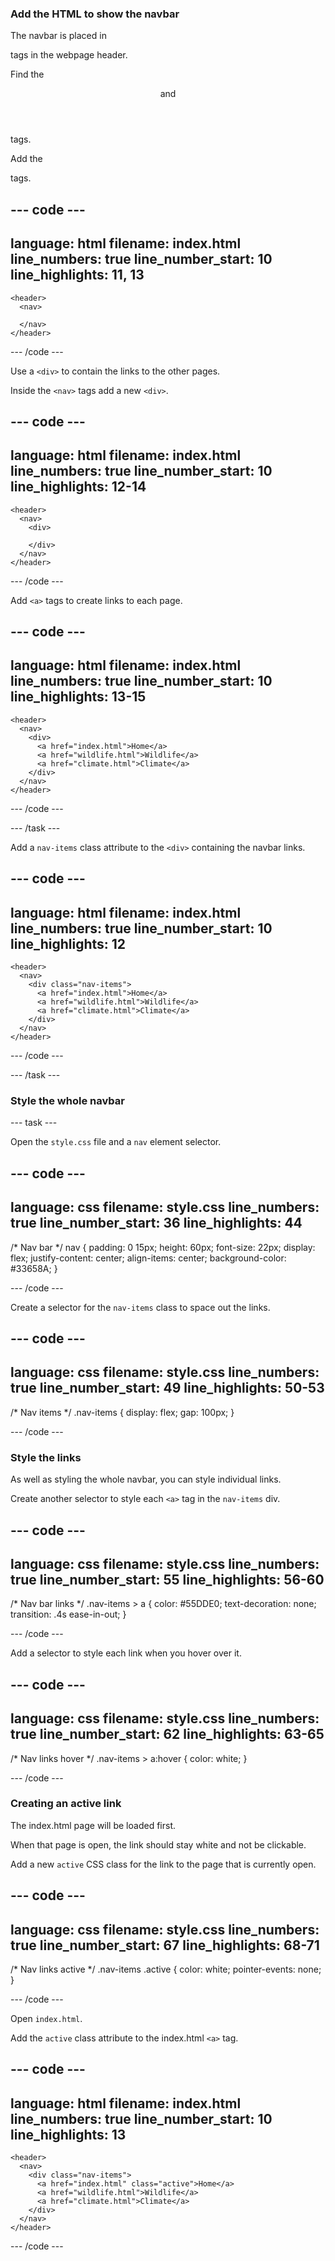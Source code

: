 ### Add the HTML to show the navbar

The navbar is placed in <nav> tags in the webpage header.

Find the <header> and </header> tags.

Add the <nav> tags.

--- code ---
---
language: html
filename: index.html
line_numbers: true
line_number_start: 10
line_highlights: 11, 13
---

    <header>
      <nav>
        
      </nav>
    </header>

--- /code ---

Use a `<div>` to contain the links to the other pages. 

Inside the `<nav>` tags add a new `<div>`.

--- code ---
---
language: html
filename: index.html
line_numbers: true
line_number_start: 10
line_highlights: 12-14
---

    <header>
      <nav>
        <div>

        </div>
      </nav>
    </header>

--- /code ---

Add `<a>` tags to create links to each page.

--- code ---
---
language: html
filename: index.html
line_numbers: true
line_number_start: 10
line_highlights: 13-15
---

    <header>
      <nav>
        <div>
          <a href="index.html">Home</a>
          <a href="wildlife.html">Wildlife</a>
          <a href="climate.html">Climate</a>
        </div>
      </nav>
    </header>

--- /code ---

--- /task ---

Add a `nav-items` class attribute to the `<div>` containing the navbar links. 

--- code ---
---
language: html
filename: index.html
line_numbers: true
line_number_start: 10
line_highlights: 12
---

    <header>
      <nav>
        <div class="nav-items">
          <a href="index.html">Home</a>
          <a href="wildlife.html">Wildlife</a>
          <a href="climate.html">Climate</a>
        </div>
      </nav>
    </header>

--- /code ---

--- /task ---

### Style the whole navbar

--- task ---

Open the `style.css` file and a `nav` element selector.

--- code ---
---
language: css
filename: style.css
line_numbers: true
line_number_start: 36
line_highlights: 44
---
/* Nav bar */
nav {
  padding: 0 15px;
  height: 60px;
  font-size: 22px;
  display: flex;
  justify-content: center;
  align-items: center;
  background-color: #33658A;
}

--- /code ---

Create a selector for the `nav-items` class to space out the links.

--- code ---
---
language: css
filename: style.css
line_numbers: true
line_number_start: 49
line_highlights: 50-53
---
/* Nav items */
.nav-items {
  display: flex;
  gap: 100px;
}

--- /code ---

### Style the links

As well as styling the whole navbar, you can style individual links.

Create another selector to style each `<a>` tag in the `nav-items` div.

--- code ---
---
language: css
filename: style.css
line_numbers: true
line_number_start: 55
line_highlights: 56-60
---
/* Nav bar links */
.nav-items > a {
  color: #55DDE0;
  text-decoration: none;
  transition: .4s ease-in-out;
}

--- /code ---

Add a selector to style each link when you hover over it.

--- code ---
---
language: css
filename: style.css
line_numbers: true
line_number_start: 62
line_highlights: 63-65
---
/* Nav links hover */
.nav-items > a:hover {
  color: white;
}

--- /code ---

### Creating an active link

The index.html page will be loaded first.

When that page is open, the link should stay white and not be clickable.

Add a new `active` CSS class for the link to the page that is currently open.

--- code ---
---
language: css
filename: style.css
line_numbers: true
line_number_start: 67
line_highlights: 68-71
---
/* Nav links active */
.nav-items .active {
  color: white;
  pointer-events: none;
}

--- /code ---

Open `index.html`.

Add the `active` class attribute to the index.html `<a>` tag.

--- code ---
---
language: html
filename: index.html
line_numbers: true
line_number_start: 10
line_highlights: 13
---

    <header>
      <nav>
        <div class="nav-items">
          <a href="index.html" class="active">Home</a>
          <a href="wildlife.html">Wildlife</a>
          <a href="climate.html">Climate</a>
        </div>
      </nav>
    </header>

--- /code ---